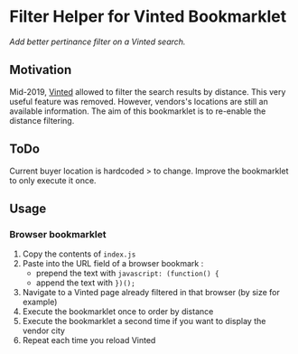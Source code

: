# Filter Helper for Vinted Bookmarklet

_Add better pertinance filter on a Vinted search._

## Motivation

Mid-2019, [Vinted](https://www.vinted.fr/) allowed to filter the search results by distance.
This very useful feature was removed. However, vendors's locations are still an available information.
The aim of this bookmarklet is to re-enable the distance filtering.

## ToDo

Current buyer location is hardcoded > to change.
Improve the bookmarklet to only execute it once.

## Usage

### Browser bookmarklet

1. Copy the contents of `index.js`
2. Paste into the URL field of a browser bookmark :
   - prepend the text with `javascript: (function() {`
   - append the text with `})();`
3. Navigate to a Vinted page already filtered in that browser (by size for example)
4. Execute the bookmarklet once to order by distance
5. Execute the bookmarklet a second time if you want to display the vendor city
6. Repeat each time you reload Vinted
